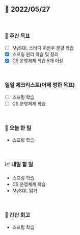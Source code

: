 ## 📅 2022/05/27

<br/>

### 🏹 주간 목표

- [ ] MySQL 스터디 이번주 분량 학습
- [x] 스프링 원리 학습 및 정리
- [x] CS 운영체제 학습 5개 이상

<br/>

### 일일 체크리스트(어제 정한 목표)

- [ ] 스프링 학습
- [ ] CS 운영체제 학습

<br/>

### 💯 오늘 한 일

- 스프링 학습

<br/>

### 📈 내일 할 일

- 스프링 학습
- CS 운영체제 학습
- MySQL 읽기

<br/>

### 🧐 간단 회고

- 스프링 학습
